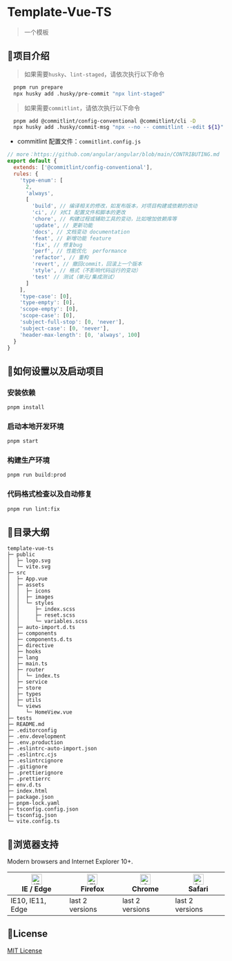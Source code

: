 # Template-Vue-TS

> 一个模板

## 🍔项目介绍

> 如果需要`husky`、`lint-staged`，请依次执行以下命令

```bash
  pnpm run prepare
  npx husky add .husky/pre-commit "npx lint-staged"
```

> 如果需要`commitlint`，请依次执行以下命令

```bash
  pnpm add @commitlint/config-conventional @commitlint/cli -D
  npx husky add .husky/commit-msg "npx --no -- commitlint --edit ${1}"
```

- commitlint 配置文件：`commitlint.config.js`

```js
// more：https://github.com/angular/angular/blob/main/CONTRIBUTING.md
export default {
  extends: ['@commitlint/config-conventional'],
  rules: {
    'type-enum': [
      2,
      'always',
      [
        'build', // 编译相关的修改，如发布版本，对项目构建或依赖的改动
        'ci', // 对CI 配置文件和脚本的更改
        'chore', // 构建过程或辅助工具的变动，比如增加依赖库等
        'update', // 更新功能
        'docs', // 文档变动 documentation
        'feat', // 新增功能 feature
        'fix', // 修复bug
        'perf', // 性能优化  performance
        'refactor', // 重构
        'revert', // 撤回commit，回滚上一个版本
        'style', // 格式（不影响代码运行的变动）
        'test' // 测试（单元/集成测试）
      ]
    ],
    'type-case': [0],
    'type-empty': [0],
    'scope-empty': [0],
    'scope-case': [0],
    'subject-full-stop': [0, 'never'],
    'subject-case': [0, 'never'],
    'header-max-length': [0, 'always', 100]
  }
}
```

## 🧀如何设置以及启动项目

### 安装依赖

```bash
pnpm install
```

### 启动本地开发环境

```bash
pnpm start
```

### 构建生产环境

```bash
pnpm run build:prod
```

### 代码格式检查以及自动修复

```bash
pnpm run lint:fix
```

## 🍚目录大纲

```
template-vue-ts
├─ public
│  ├─ logo.svg
│  └─ vite.svg
├─ src
│  ├─ App.vue
│  ├─ assets
│  │  ├─ icons
│  │  ├─ images
│  │  └─ styles
│  │     ├─ index.scss
│  │     ├─ reset.scss
│  │     └─ variables.scss
│  ├─ auto-import.d.ts
│  ├─ components
│  ├─ components.d.ts
│  ├─ directive
│  ├─ hooks
│  ├─ lang
│  ├─ main.ts
│  ├─ router
│  │  └─ index.ts
│  ├─ service
│  ├─ store
│  ├─ types
│  ├─ utils
│  └─ views
│     └─ HomeView.vue
├─ tests
├─ README.md
├─ .editorconfig
├─ .env.development
├─ .env.production
├─ .eslintrc-auto-import.json
├─ .eslintrc.cjs
├─ .eslintrcignore
├─ .gitignore
├─ .prettierignore
├─ .prettierrc
├─ env.d.ts
├─ index.html
├─ package.json
├─ pnpm-lock.yaml
├─ tsconfig.config.json
├─ tsconfig.json
└─ vite.config.ts

```

## 🚀浏览器支持

Modern browsers and Internet Explorer 10+.

| [<img src="https://raw.githubusercontent.com/alrra/browser-logos/master/src/edge/edge_48x48.png" alt="IE / Edge" width="24px" height="24px" />](http://godban.github.io/browsers-support-badges/)</br>IE / Edge | [<img src="https://raw.githubusercontent.com/alrra/browser-logos/master/src/firefox/firefox_48x48.png" alt="Firefox" width="24px" height="24px" />](http://godban.github.io/browsers-support-badges/)</br>Firefox | [<img src="https://raw.githubusercontent.com/alrra/browser-logos/master/src/chrome/chrome_48x48.png" alt="Chrome" width="24px" height="24px" />](http://godban.github.io/browsers-support-badges/)</br>Chrome | [<img src="https://raw.githubusercontent.com/alrra/browser-logos/master/src/safari/safari_48x48.png" alt="Safari" width="24px" height="24px" />](http://godban.github.io/browsers-support-badges/)</br>Safari |
| --------------------------------------------------------------------------------------------------------------------------------------------------------------------------------------------------------------- | ----------------------------------------------------------------------------------------------------------------------------------------------------------------------------------------------------------------- | ------------------------------------------------------------------------------------------------------------------------------------------------------------------------------------------------------------- | ------------------------------------------------------------------------------------------------------------------------------------------------------------------------------------------------------------- |
| IE10, IE11, Edge                                                                                                                                                                                                | last 2 versions                                                                                                                                                                                                   | last 2 versions                                                                                                                                                                                               | last 2 versions                                                                                                                                                                                               |

## 🍟License

[MIT License](https://github.com/Armour/vue-typescript-admin-template/blob/master/LICENSE)
